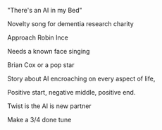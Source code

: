 "There's an AI in my Bed"

Novelty song for dementia research charity

Approach Robin Ince

Needs a known face singing

  Brian Cox or a pop star

Story about AI encroaching on every aspect of life,

Positive start, negative middle, positive end.

Twist is the AI is new partner

Make a 3/4 done tune






